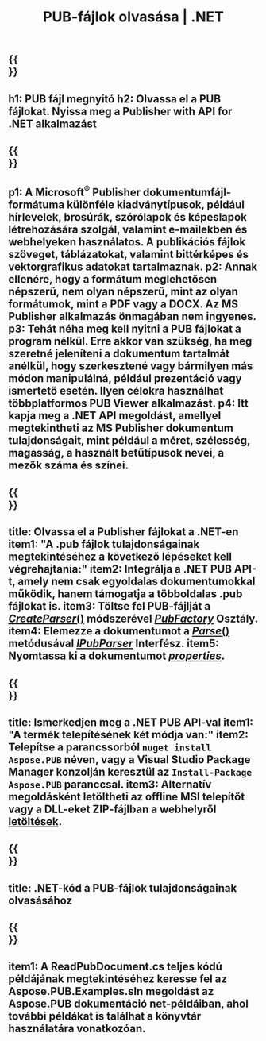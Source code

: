 ﻿---
translation: true
template: /_templates/reader-net.md
title: PUB-fájlok olvasása | .NET
description: Nyissa meg a Publisher fájlokat programozottan. Helyszíni .NET C# API megoldás a PUB-tulajdonságok olvasásához. Használja a projektbe való integráláshoz.
url: /net/read-pub-file/
metakeywords: pub fájl megnyitása .net, kiadói fájlok megtekintése c#, kiadói fájlok olvasása, kiadói megjelenítő c#-hoz, pub formátum olvasó, publikációs fájl megnyitó
family: pub
platformtag: net
---

{{<section banner>}}
---
h1: PUB fájl megnyitó
h2: Olvassa el a PUB fájlokat. Nyissa meg a Publisher with API for .NET alkalmazást
---

{{<section overview>}}
---
p1: A Microsoft<sup>®</sup> Publisher dokumentumfájl-formátuma különféle kiadványtípusok, például hírlevelek, brosúrák, szórólapok és képeslapok létrehozására szolgál, valamint e-mailekben és webhelyeken használatos. A publikációs fájlok szöveget, táblázatokat, valamint bittérképes és vektorgrafikus adatokat tartalmaznak.
p2: Annak ellenére, hogy a formátum meglehetősen népszerű, nem olyan népszerű, mint az olyan formátumok, mint a PDF vagy a DOCX. Az MS Publisher alkalmazás önmagában nem ingyenes.
p3: Tehát néha meg kell nyitni a PUB fájlokat a program nélkül. Erre akkor van szükség, ha meg szeretné jeleníteni a dokumentum tartalmát anélkül, hogy szerkesztené vagy bármilyen más módon manipulálná, például prezentáció vagy ismertető esetén. Ilyen célokra használhat többplatformos PUB Viewer alkalmazást.
p4: Itt kapja meg a .NET API megoldást, amellyel megtekintheti az MS Publisher dokumentum tulajdonságait, mint például a méret, szélesség, magasság, a használt betűtípusok nevei, a mezők száma és színei.
---

{{<section feature1>}}
---
title: Olvassa el a Publisher fájlokat a .NET-en
item1: "A .pub fájlok tulajdonságainak megtekintéséhez a következő lépéseket kell végrehajtania:"
item2: Integrálja a .NET PUB API-t, amely nem csak egyoldalas dokumentumokkal működik, hanem támogatja a többoldalas .pub fájlokat is.
item3: Töltse fel PUB-fájlját a [*CreateParser*()](https://reference.aspose.com/pub/net/aspose.pub/pubfactory/methods/createparser/index) módszerével [*PubFactory*](https://reference.aspose.com/pub/net/aspose.pub/pubfactory/) Osztály.
item4: Elemezze a dokumentumot a [*Parse*()](https://reference.aspose.com/pub/net/aspose.pub/ipubparser/methods/parse)   metódusával [*IPubParser*](https://reference.aspose.com/pub/net/aspose.pub/ipubparser/) Interfész.
item5: Nyomtassa ki a dokumentumot [*properties*](https://reference.aspose.com/pub/net/aspose.pub/document/#properties).
---

{{<section feature2>}}
---
title: Ismerkedjen meg a .NET PUB API-val
item1: "A termék telepítésének két módja van:"
item2: Telepítse a parancssorból ```nuget install Aspose.PUB``` néven, vagy a Visual Studio Package Manager konzolján keresztül az ```Install-Package Aspose.PUB``` paranccsal.
item3: Alternatív megoldásként letöltheti az offline MSI telepítőt vagy a DLL-eket ZIP-fájlban a webhelyről [letöltések](https://releases.aspose.com/pub/net/).
---

{{<section codeexample>}}
---
title: .NET-kód a PUB-fájlok tulajdonságainak olvasásához
---

{{<section summary>}}
---
item1: A ReadPubDocument.cs teljes kódú példájának megtekintéséhez keresse fel az Aspose.PUB.Examples.sln megoldást az Aspose.PUB dokumentáció net-példáiban, ahol további példákat is találhat a könyvtár használatára vonatkozóan.
---
